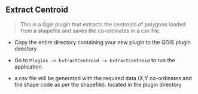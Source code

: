## Extract Centroid

> This is a Qgis plugin that extracts the centroids of polygons loaded from a shapefile and saves the co-ordinates in a csv file. 

* Copy the entire directory containing your new plugin to the QGIS plugin
  directory

* Go to ```Plugins -> ExtractCentroid -> ExtractCentroid``` to run the application.

* a csv file will be generated with the required data (X,Y co-ordinates and the shape code as per the shapefile). located in the plugin directory